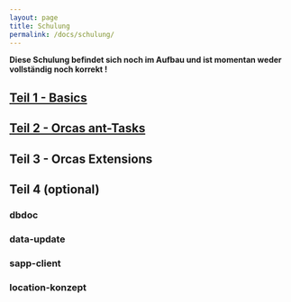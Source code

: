 ```yaml
---
layout: page
title: Schulung
permalink: /docs/schulung/
---
```


**Diese Schulung befindet sich noch im Aufbau und ist momentan weder vollständig noch korrekt !**

## [Teil 1 - Basics]({{site.baseurl}}/docs/schulung_teil1)

## [Teil 2 - Orcas ant-Tasks]({{site.baseurl}}/docs/schulung_teil2_1)

## Teil 3 - Orcas Extensions

## Teil 4 (optional)

### dbdoc

### data-update

### sapp-client

### location-konzept


